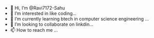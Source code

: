 - 👋 Hi, I’m @Ravi7172-Sahu
- 👀 I’m interested in like coding...
- 🌱 I’m currently learning btech in computer science engineering ...
- 💞️ I’m looking to collaborate on linkdin...
- 📫 How to reach me ...

<!---
Ravi7172-Sahu/Ravi7172-Sahu is a ✨ special ✨ repository because its `README.md` (this file) appears on your GitHub profile.
You can click the Preview link to take a look at your changes.
--->
